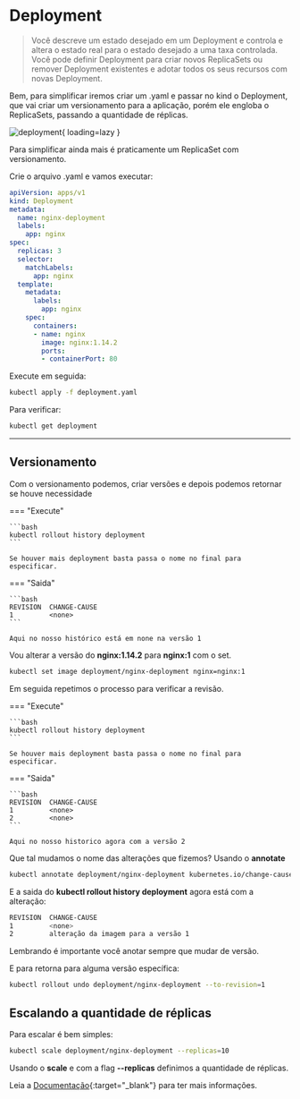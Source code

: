 # Deployment

>Você descreve um estado desejado em um Deployment e controla e altera o estado real para o estado desejado a uma taxa controlada. Você pode definir Deployment para criar novos ReplicaSets ou remover Deployment existentes e adotar todos os seus recursos com novas Deployment.

Bem, para simplificar iremos criar um .yaml e passar no kind o Deployment, que vai criar um versionamento para a aplicação, porém ele engloba o ReplicaSets, passando a quantidade de réplicas.

![deployment](https://i.postimg.cc/4xrtynDg/image.png){ loading=lazy }

Para simplificar ainda mais é praticamente um ReplicaSet com versionamento.

Crie o arquivo .yaml e vamos executar:

```YAML
apiVersion: apps/v1
kind: Deployment
metadata:
  name: nginx-deployment
  labels:
    app: nginx
spec:
  replicas: 3
  selector:
    matchLabels:
      app: nginx
  template:
    metadata:
      labels:
        app: nginx
    spec:
      containers:
      - name: nginx
        image: nginx:1.14.2
        ports:
        - containerPort: 80
```

Execute em seguida:

```bash
kubectl apply -f deployment.yaml
```

Para verificar:

```bash
kubectl get deployment
```

----

## Versionamento

Com o versionamento podemos, criar versões e depois podemos retornar se houve necessidade

=== "Execute"

    ```bash
    kubectl rollout history deployment
    ```

    Se houver mais deployment basta passa o nome no final para especificar.

=== "Saida"

    ```bash
    REVISION  CHANGE-CAUSE
    1         <none>
    ```

    Aqui no nosso histórico está em none na versão 1


Vou alterar a versão do **nginx:1.14.2** para **nginx:1** com o set.

```bash
kubectl set image deployment/nginx-deployment nginx=nginx:1
```

Em seguida repetimos o processo para verificar a revisão.

=== "Execute"

    ```bash
    kubectl rollout history deployment
    ```

    Se houver mais deployment basta passa o nome no final para especificar.

=== "Saida"

    ```bash
    REVISION  CHANGE-CAUSE
    1         <none>
    2         <none>
    ```

    Aqui no nosso historico agora com a versão 2

Que tal mudamos o nome das alterações que fizemos? Usando o **annotate**

```bash
kubectl annotate deployment/nginx-deployment kubernetes.io/change-cause="alteração da imagem para a versão 1"
```

E a saida do **kubectl rollout history deployment** agora está com a alteração:

```bash
REVISION  CHANGE-CAUSE
1         <none>
2         alteração da imagem para a versão 1
```

Lembrando é importante você anotar sempre que mudar de versão.

E para retorna para alguma versão específica:

```bash
kubectl rollout undo deployment/nginx-deployment --to-revision=1
```

## Escalando a quantidade de réplicas

Para escalar é bem simples:

```bash
kubectl scale deployment/nginx-deployment --replicas=10
```

Usando o **scale** e com a flag **--replicas** definimos a quantidade de réplicas.

Leia a [Documentação](https://kubernetes.io/docs/concepts/workloads/controllers/deployment/){:target="_blank"} para ter mais informações.
